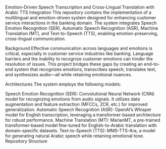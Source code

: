 Emotion-Driven Speech Transcription and Cross-Lingual Translation with Arabic TTS Integration
This repository contains the implementation of a multilingual and emotion-driven system designed for enhancing customer service interactions in the banking domain. The system integrates Speech Emotion Recognition (SER), Automatic Speech Recognition (ASR), Machine Translation (MT), and Text-to-Speech (TTS), enabling emotion-preserving, cross-lingual communication.

Background
Effective communication across languages and emotions is critical, especially in customer service industries like banking. Language barriers and the inability to recognize customer emotions can hinder the resolution of issues. This project bridges these gaps by creating an end-to-end system that recognizes emotions, transcribes speech, translates text, and synthesizes audio—all while retaining emotional nuances.

Architectures
The system employs the following models:

Speech Emotion Recognition (SER):
Convolutional Neural Network (CNN) model for recognizing emotions from audio signals. It utilizes data augmentation and feature extraction (MFCCs, ZCR, etc.) for improved generalization.
Automatic Speech Recognition (ASR):
OpenAI’s Whisper model for English transcription, leveraging a transformer-based architecture for robust performance.
Machine Translation (MT):
MarianMT, a pre-trained transformer-based model fine-tuned for English-to-Arabic translation with domain-specific datasets.
Text-to-Speech (TTS):
MMS-TTS-Ara, a model for generating natural Arabic speech while retaining emotional tone.
Repository Structure
